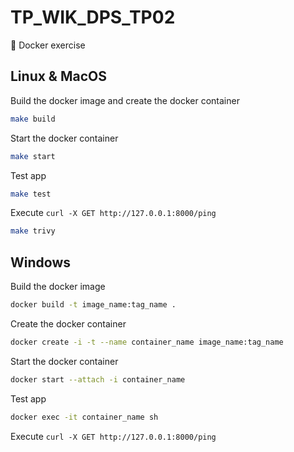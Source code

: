 # TP_WIK_DPS_TP02
🐋 Docker exercise

## Linux & MacOS

Build the docker image and create the docker container

```bash
make build
```

Start the docker container

```bash
make start
```

Test app

```bash
make test
```

Execute `curl -X GET http://127.0.0.1:8000/ping`

```bash
make trivy
```

## Windows

Build the docker image

```bash
docker build -t image_name:tag_name .
```

Create the docker container

```bash
docker create -i -t --name container_name image_name:tag_name
```

Start the docker container

```bash
docker start --attach -i container_name
```

Test app

```bash
docker exec -it container_name sh
```

Execute `curl -X GET http://127.0.0.1:8000/ping`